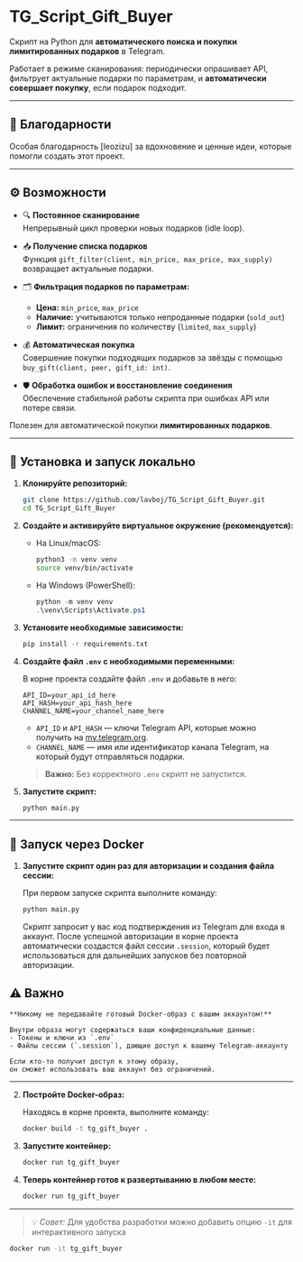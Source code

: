 # TG_Script_Gift_Buyer

Скрипт на Python для **автоматического поиска и покупки лимитированных подарков** в Telegram.

Работает в режиме сканирования: периодически опрашивает API, фильтрует актуальные подарки по параметрам, и 
**автоматически совершает покупку**, если подарок подходит.

---

## 🙏 Благодарности

Особая благодарность [leozizu] за вдохновение и ценные идеи, которые помогли создать этот проект.

---

## ⚙️ Возможности

- 🔍 **Постоянное сканирование**  
  Непрерывный цикл проверки новых подарков (idle loop).

- 📥 **Получение списка подарков**  
  Функция `gift_filter(client, min_price, max_price, max_supply)` возвращает актуальные подарки.

- 🗂️ **Фильтрация подарков по параметрам:**  
  - **Цена:** `min_price`, `max_price`  
  - **Наличие:** учитываются только непроданные подарки (`sold_out`)  
  - **Лимит:** ограничения по количеству (`limited`, `max_supply`)

- 💰 **Автоматическая покупка**  
  Совершение покупки подходящих подарков за звёзды с помощью  
  `buy_gift(client, peer, gift_id: int)`.

- 🛡️ **Обработка ошибок и восстановление соединения**  
  Обеспечение стабильной работы скрипта при ошибках API или потере связи.

Полезен для автоматической покупки **лимитированных подарков**.

---

## 🚀 Установка и запуск локально

1. **Клонируйте репозиторий:**

    ```bash
    git clone https://github.com/lavboj/TG_Script_Gift_Buyer.git
    cd TG_Script_Gift_Buyer
    ```

2. **Создайте и активируйте виртуальное окружение (рекомендуется):**

    - На Linux/macOS:

        ```bash
        python3 -m venv venv
        source venv/bin/activate
        ```

    - На Windows (PowerShell):

        ```powershell
        python -m venv venv
        .\venv\Scripts\Activate.ps1
        ```

3. **Установите необходимые зависимости:**

    ```bash
    pip install -r requirements.txt
    ```

4. **Создайте файл `.env` с необходимыми переменными:**

    В корне проекта создайте файл `.env` и добавьте в него:

    ```env
    API_ID=your_api_id_here
    API_HASH=your_api_hash_here
    CHANNEL_NAME=your_channel_name_here
    ```

    - `API_ID` и `API_HASH` — ключи Telegram API, которые можно получить на [my.telegram.org](https://my.telegram.org).
    - `CHANNEL_NAME` — имя или идентификатор канала Telegram, на который будут отправляться подарки.  

    > **Важно:** Без корректного `.env` скрипт не запустится.

5. **Запустите скрипт:**

    ```bash
    python main.py
    ```

---

## 🐳 Запуск через Docker

1. **Запустите скрипт один раз для авторизации и создания файла сессии:**

    При первом запуске скрипта выполните команду:

    ```bash
    python main.py
    ```

    Скрипт запросит у вас код подтверждения из Telegram для входа в аккаунт. После успешной авторизации в корне проекта автоматически создастся файл сессии `.session`, который будет использоваться для дальнейших запусков без повторной авторизации.  

  ## ⚠️ Важно

    **Никому не передавайте готовый Docker-образ с вашим аккаунтом!**

    Внутри образа могут содержаться ваши конфиденциальные данные:  
    - Токены и ключи из `.env`  
    - Файлы сессии (`.session`), дающие доступ к вашему Telegram-аккаунту

    Если кто-то получит доступ к этому образу,  
    он сможет использовать ваш аккаунт без ограничений.

---

2. **Постройте Docker-образ:**

    Находясь в корне проекта, выполните команду:

    ```bash
    docker build -t tg_gift_buyer .
    ```

3. **Запустите контейнер:**

    ```bash
    docker run tg_gift_buyer
    ```

4. **Теперь контейнер готов к развертыванию в любом месте:**

    ```bash
    docker run tg_gift_buyer
    ```

---

> 💡 *Совет:* Для удобства разработки можно добавить опцию `-it` для интерактивного запуска

```bash
docker run -it tg_gift_buyer